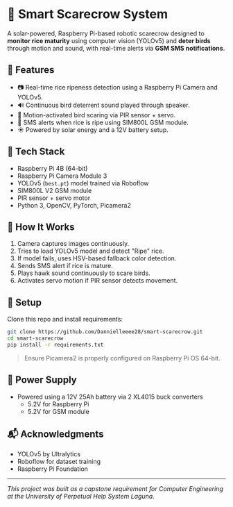 # 🌾 Smart Scarecrow System

A solar-powered, Raspberry Pi-based robotic scarecrow designed to **monitor rice maturity** using computer vision (YOLOv5) and **deter birds** through motion and sound, with real-time alerts via **GSM SMS notifications**.

## 📸 Features
- 📷 Real-time rice ripeness detection using a Raspberry Pi Camera and YOLOv5.
- 🔊 Continuous bird deterrent sound played through speaker.
- 🦅 Motion-activated bird scaring via PIR sensor + servo.
- 📩 SMS alerts when rice is ripe using SIM800L GSM module.
- ☀️ Powered by solar energy and a 12V battery setup.

## 🧠 Tech Stack
- Raspberry Pi 4B (64-bit)
- Raspberry Pi Camera Module 3
- YOLOv5 (`best.pt`) model trained via Roboflow
- SIM800L V2 GSM module
- PIR sensor + servo motor
- Python 3, OpenCV, PyTorch, Picamera2

## 🔁 How It Works
1. Camera captures images continuously.
2. Tries to load YOLOv5 model and detect "Ripe" rice.
3. If model fails, uses HSV-based fallback color detection.
4. Sends SMS alert if rice is mature.
5. Plays hawk sound continuously to scare birds.
6. Activates servo motion if PIR sensor detects movement.

## 🔧 Setup
Clone this repo and install requirements:

```bash
git clone https://github.com/Dannielleeee28/smart-scarecrow.git
cd smart-scarecrow
pip install -r requirements.txt
```

> Ensure Picamera2 is properly configured on Raspberry Pi OS 64-bit.

## 🪫 Power Supply
- Powered using a 12V 25Ah battery via 2 XL4015 buck converters
  - 5.2V for Raspberry Pi
  - 5.2V for GSM module

## 📬 Acknowledgments
- YOLOv5 by Ultralytics
- Roboflow for dataset training
- Raspberry Pi Foundation

---

*This project was built as a capstone requirement for Computer Engineering at the University of Perpetual Help System Laguna.*
